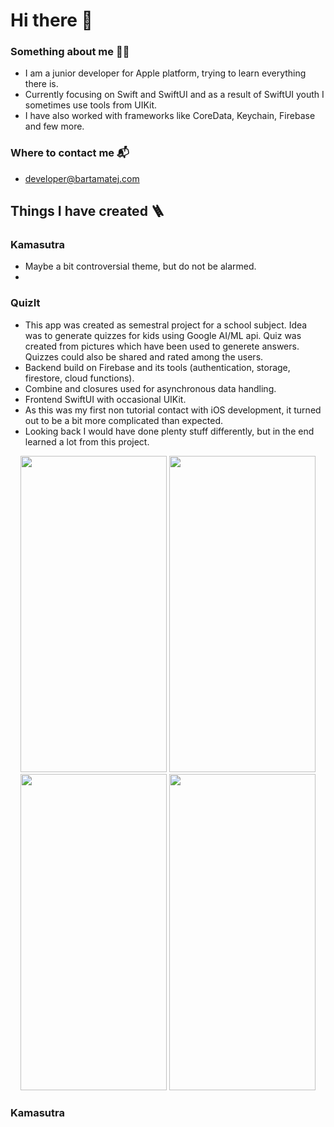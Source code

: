 # Hi there 👋
### Something about me 👨‍🎓
- I am a junior developer for Apple platform, trying to learn everything there is. 
- Currently focusing on Swift and SwiftUI and as a result of SwiftUI youth I sometimes use tools from UIKit.
- I have also worked with frameworks like CoreData, Keychain, Firebase and few more.

### Where to contact me 📬
- developer@bartamatej.com

## Things I have created 🪜
### Kamasutra
- Maybe a bit controversial theme, but do not be alarmed.
-  
### QuizIt
- This app was created as semestral project for a school subject. Idea was to generate quizzes for kids using Google AI/ML api. Quiz was created from pictures which have been used to generete answers. Quizzes could also be shared and rated among the users.
- Backend build on Firebase and its tools (authentication, storage, firestore, cloud functions).
- Combine and closures used for asynchronous data handling.
- Frontend SwiftUI with occasional UIKit.
- As this was my first non tutorial contact with iOS development, it turned out to be a bit more complicated than expected.
- Looking back I would have done plenty stuff differently, but in the end learned a lot from this project.
<p align="center">
<img src="https://user-images.githubusercontent.com/62949707/172696195-180988b7-c67c-4745-8b4c-3e4e2140fc19.PNG" width="234" height="506">
<img src="https://user-images.githubusercontent.com/62949707/172696215-486f37e4-2ed6-4dc6-b559-39c467e1cd5d.PNG" width="234" height="506">
<img src="https://user-images.githubusercontent.com/62949707/172696219-243eb1f2-19be-4159-ba0f-88cbaa68995b.PNG" width="234" height="506">
<img src="https://user-images.githubusercontent.com/62949707/172696226-3e6095e7-bb9b-40cd-bf11-a9fe2ea9dc5a.PNG" width="234" height="506">
</p>

### Kamasutra
